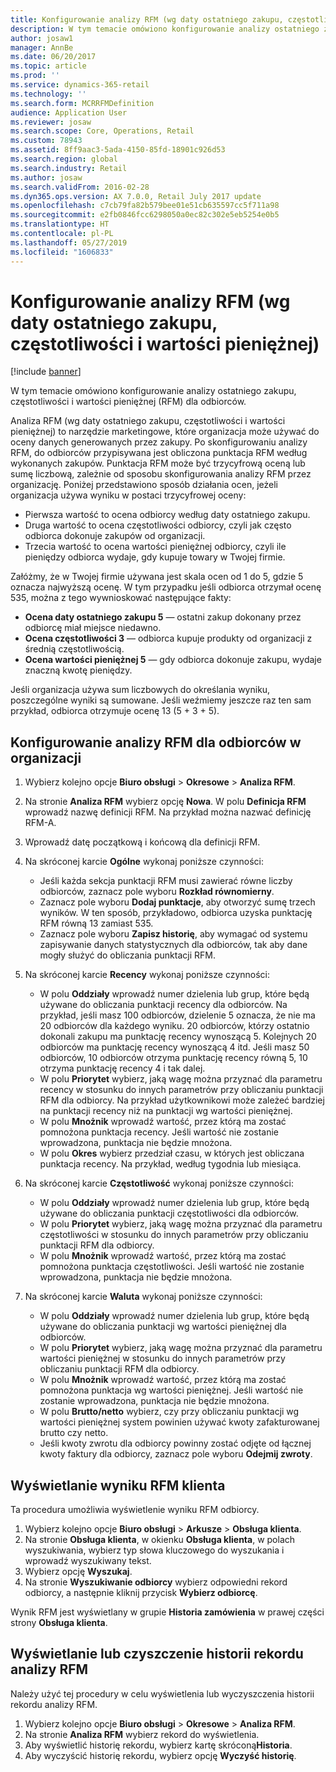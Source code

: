 ```yaml
---
title: Konfigurowanie analizy RFM (wg daty ostatniego zakupu, częstotliwości i wartości pieniężnej)
description: W tym temacie omówiono konfigurowanie analizy ostatniego zakupu, częstotliwości i wartości pieniężnej (RFM) dla odbiorców.
author: josaw1
manager: AnnBe
ms.date: 06/20/2017
ms.topic: article
ms.prod: ''
ms.service: dynamics-365-retail
ms.technology: ''
ms.search.form: MCRRFMDefinition
audience: Application User
ms.reviewer: josaw
ms.search.scope: Core, Operations, Retail
ms.custom: 78943
ms.assetid: 8ff9aac3-5ada-4150-85fd-18901c926d53
ms.search.region: global
ms.search.industry: Retail
ms.author: josaw
ms.search.validFrom: 2016-02-28
ms.dyn365.ops.version: AX 7.0.0, Retail July 2017 update
ms.openlocfilehash: c7cb79fa82b579bee01e51cb635597cc5f711a98
ms.sourcegitcommit: e2fb0846fcc6298050a0ec82c302e5eb5254e0b5
ms.translationtype: HT
ms.contentlocale: pl-PL
ms.lasthandoff: 05/27/2019
ms.locfileid: "1606833"
---
```

# <a name="set-up-recency-frequency-and-monetary-rfm-analysis"></a>Konfigurowanie analizy RFM (wg daty ostatniego zakupu, częstotliwości i wartości pieniężnej)

[!include [banner](includes/banner.md)]

W tym temacie omówiono konfigurowanie analizy ostatniego zakupu, częstotliwości i wartości pieniężnej (RFM) dla odbiorców.

Analiza RFM (wg daty ostatniego zakupu, częstotliwości i wartości pieniężnej) to narzędzie marketingowe, które organizacja może używać do oceny danych generowanych przez zakupy. Po skonfigurowaniu analizy RFM, do odbiorców przypisywana jest obliczona punktacja RFM według wykonanych zakupów. Punktacja RFM może być trzycyfrową oceną lub sumę liczbową, zależnie od sposobu skonfigurowania analizy RFM przez organizację. Poniżej przedstawiono sposób działania ocen, jeżeli organizacja używa wyniku w postaci trzycyfrowej oceny:

- Pierwsza wartość to ocena odbiorcy według daty ostatniego zakupu.
- Druga wartość to ocena częstotliwości odbiorcy, czyli jak często odbiorca dokonuje zakupów od organizacji.
- Trzecia wartość to ocena wartości pieniężnej odbiorcy, czyli ile pieniędzy odbiorca wydaje, gdy kupuje towary w Twojej firmie.

Załóżmy, że w Twojej firmie używana jest skala ocen od 1 do 5, gdzie 5 oznacza najwyższą ocenę. W tym przypadku jeśli odbiorca otrzymał ocenę 535, można z tego wywnioskować następujące fakty:

- **Ocena daty ostatniego zakupu 5** — ostatni zakup dokonany przez odbiorcę miał miejsce niedawno.
- **Ocena częstotliwości 3** — odbiorca kupuje produkty od organizacji z średnią częstotliwością.
- **Ocena wartości pieniężnej 5** — gdy odbiorca dokonuje zakupu, wydaje znaczną kwotę pieniędzy.

Jeśli organizacja używa sum liczbowych do określania wyniku, poszczególne wyniki są sumowane. Jeśli weźmiemy jeszcze raz ten sam przykład, odbiorca otrzymuje ocenę 13 (5 + 3 + 5).

## <a name="set-up-rfm-analysis-for-the-customers-in-your-organization"></a>Konfigurowanie analizy RFM dla odbiorców w organizacji

1. Wybierz kolejno opcje **Biuro obsługi** \> **Okresowe** \> **Analiza RFM**.
2. Na stronie **Analiza RFM** wybierz opcję **Nowa**. W polu **Definicja RFM** wprowadź nazwę definicji RFM. Na przykład można nazwać definicję RFM-A.
3. Wprowadź datę początkową i końcową dla definicji RFM.
4. Na skróconej karcie **Ogólne** wykonaj poniższe czynności:

    - Jeśli każda sekcja punktacji RFM musi zawierać równe liczby odbiorców, zaznacz pole wyboru **Rozkład równomierny**.
    - Zaznacz pole wyboru **Dodaj punktacje**, aby otworzyć sumę trzech wyników. W ten sposób, przykładowo, odbiorca uzyska punktację RFM równą 13 zamiast 535.
    - Zaznacz pole wyboru **Zapisz historię**, aby wymagać od systemu zapisywanie danych statystycznych dla odbiorców, tak aby dane mogły służyć do obliczania punktacji RFM.

5. Na skróconej karcie **Recency** wykonaj poniższe czynności:

    - W polu **Oddziały** wprowadź numer dzielenia lub grup, które będą używane do obliczania punktacji recency dla odbiorców. Na przykład, jeśli masz 100 odbiorców, dzielenie 5 oznacza, że nie ma 20 odbiorców dla każdego wyniku. 20 odbiorców, którzy ostatnio dokonali zakupu ma punktację recency wynoszącą 5. Kolejnych 20 odbiorców ma punktację recency wynoszącą 4 itd. Jeśli masz 50 odbiorców, 10 odbiorców otrzyma punktację recency równą 5, 10 otrzyma punktację recency 4 i tak dalej.
    - W polu **Priorytet** wybierz, jaką wagę można przyznać dla parametru recency w stosunku do innych parametrów przy obliczaniu punktacji RFM dla odbiorcy. Na przykład użytkownikowi może zależeć bardziej na punktacji recency niż na punktacji wg wartości pieniężnej.
    - W polu **Mnożnik** wprowadź wartość, przez którą ma zostać pomnożona punktacja recency. Jeśli wartość nie zostanie wprowadzona, punktacja nie będzie mnożona.
    - W polu **Okres** wybierz przedział czasu, w których jest obliczana punktacja recency. Na przykład, według tygodnia lub miesiąca.

6. Na skróconej karcie **Częstotliwość** wykonaj poniższe czynności:

    - W polu **Oddziały** wprowadź numer dzielenia lub grup, które będą używane do obliczania punktacji częstotliwości dla odbiorców.
    - W polu **Priorytet** wybierz, jaką wagę można przyznać dla parametru częstotliwości w stosunku do innych parametrów przy obliczaniu punktacji RFM dla odbiorcy.
    - W polu **Mnożnik** wprowadź wartość, przez którą ma zostać pomnożona punktacja częstotliwości. Jeśli wartość nie zostanie wprowadzona, punktacja nie będzie mnożona.

7. Na skróconej karcie **Waluta** wykonaj poniższe czynności:

    - W polu **Oddziały** wprowadź numer dzielenia lub grup, które będą używane do obliczania punktacji wg wartości pieniężnej dla odbiorców.
    - W polu **Priorytet** wybierz, jaką wagę można przyznać dla parametru wartości pieniężnej w stosunku do innych parametrów przy obliczaniu punktacji RFM dla odbiorcy.
    - W polu **Mnożnik** wprowadź wartość, przez którą ma zostać pomnożona punktacja wg wartości pieniężnej. Jeśli wartość nie zostanie wprowadzona, punktacja nie będzie mnożona.
    - W polu **Brutto/netto** wybierz, czy przy obliczaniu punktacji wg wartości pieniężnej system powinien używać kwoty zafakturowanej brutto czy netto.
    - Jeśli kwoty zwrotu dla odbiorcy powinny zostać odjęte od łącznej kwoty faktury dla odbiorcy, zaznacz pole wyboru **Odejmij zwroty**.

## <a name="view-a-customers-rfm-score"></a>Wyświetlanie wyniku RFM klienta

Ta procedura umożliwia wyświetlenie wyniku RFM odbiorcy.

1. Wybierz kolejno opcje **Biuro obsługi** \> **Arkusze** \> **Obsługa klienta**.
2. Na stronie **Obsługa klienta**, w okienku **Obsługa klienta**, w polach wyszukiwania, wybierz typ słowa kluczowego do wyszukania i wprowadź wyszukiwany tekst.
3. Wybierz opcję **Wyszukaj**.
4. Na stronie **Wyszukiwanie odbiorcy** wybierz odpowiedni rekord odbiorcy, a następnie kliknij przycisk **Wybierz odbiorcę**.

Wynik RFM jest wyświetlany w grupie **Historia zamówienia** w prawej części strony **Obsługa klienta**.

## <a name="view-or-clear-the-history-of-an-rfm-analysis-record"></a>Wyświetlanie lub czyszczenie historii rekordu analizy RFM

Należy użyć tej procedury w celu wyświetlenia lub wyczyszczenia historii rekordu analizy RFM.

1. Wybierz kolejno opcje **Biuro obsługi** \> **Okresowe** \> **Analiza RFM**.
2. Na stronie **Analiza RFM** wybierz rekord do wyświetlenia.
3. Aby wyświetlić historię rekordu, wybierz kartę skróconą**Historia**.
4. Aby wyczyścić historię rekordu, wybierz opcję **Wyczyść historię**.
